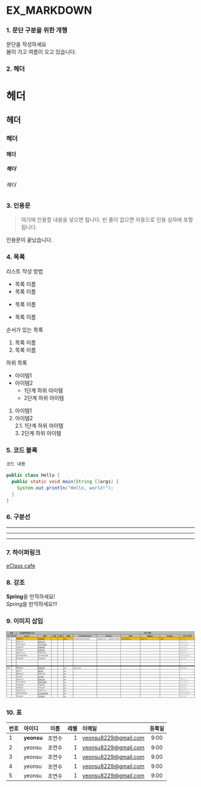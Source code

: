 # EX_MARKDOWN
### 1. 문단 구분을 위한 개행
문단을 작성하세요  
봄이 가고 여름이 오고 있습니다.

### 2. 헤더
# 헤더
## 헤더
### 헤더
#### 헤더
##### 헤더
###### 헤더

### 3. 인용문
> 여기에 인용할 내용을 넣으면 됩니다.
> 빈 줄이 없으면 자동으로 인용 상자에 포함 됩니다.  

인용문이 끝났습니다.

### 4. 목록
리스트 작성 방법

* 목록 이름
* 목록 이름
- 목록 이름
+ 목록 이름

순서가 있는 목록
1. 목록 이름
2. 목록 이름

하위 목록  
- 아이템1  
- 아이템2  
  - 1단계 하위 아이템  
  * 2단계 하위 아이템

1. 아이템1  
2. 아이템2  
    2.1. 1단계 하위 아이템  
      3. 2단계 하위 아이템

### 5. 코드 블록
``` 프로그래밍 언어
코드 내용
```

```Java
public class Hello {
  public static void main(String []args) {
    System.out.println("Hello, world!");
  }
}
```

### 6. 구분선
---
***
___

### 7. 하이퍼링크
[eClass cafe](https://cafe.naver.com/kndjang "eClass cafe 입니다.")

### 8. 강조
**Spring**을 만끽하세요!  
*Spring*을 만끽하세요!!!

### 9. 이미지 삽입
![프로그램 사양서](https://github.com/yeonsu-cho/EX_MARKDOWN/blob/main/image.png "eClass cafe 입니다.")

### 10. 표
|번호|아이디|이름|레벨|이메일|등록일|
|:-------|:-------|:-------:|-------:|:-------|:-------:|
|1	     |**yeonsu**  |	조연수	|1|	yeonsu8229@gmail.com|	9:00|
|2	     |yeonsu  |	조연수	|1|	yeonsu8229@gmail.com|	9:00|
|3	     |yeonsu  |	조연수	|1|	yeonsu8229@gmail.com|	9:00|
|4	     |yeonsu  |	조연수	|1|	yeonsu8229@gmail.com|	9:00|
|5	     |yeonsu  |	조연수	|1|	yeonsu8229@gmail.com|	9:00|

